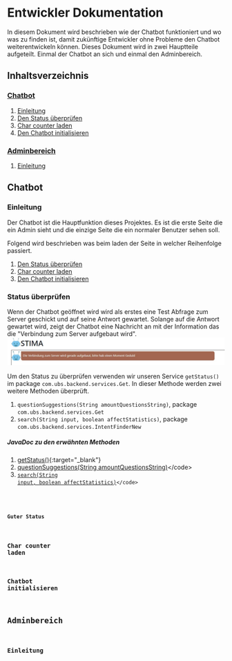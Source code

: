 # Entwickler Dokumentation
In diesem Dokument wird beschrieben wie der Chatbot funktioniert und wo was zu finden ist, damit zukünftige Entwickler ohne Probleme den Chatbot weiterentwickeln können.
Dieses Dokument wird in zwei Hauptteile aufgeteilt. Einmal der Chatbot an sich und einmal den Adminbereich.

## Inhaltsverzeichnis
### [Chatbot](#chatbot-section-start)<a name="tableofcontent-chatbot"></a>
 1. [Einleitung](#chatbot-introduction)
 2. [Den Status überprüfen](#check-state)
 3. [Char counter laden](#load-char-counter)
 4. [Den Chatbot initialisieren](#init-chatbot)

### [Adminbereich](#admintool-section-start)<a name="tableofcontent-admintool"></a>
1. [Einleitung](#admintool-introduction)

## Chatbot <a name="chatbot-section-start"></a>
### Einleitung <a name="chatbot-introduction"></a>
Der Chatbot ist die Hauptfunktion dieses Projektes. Es ist die erste Seite die ein Admin sieht und die einzige Seite die ein normaler Benutzer sehen soll.

Folgend wird beschrieben was beim laden der Seite in welcher Reihenfolge passiert.
1. [Den Status überprüfen](#check-state)
2. [Char counter laden](#load-char-counter)
3. [Den Chatbot initialisieren](#init-chatbot)

### Status überprüfen <a name="check-state"></a>
Wenn der Chatbot geöffnet wird wird als erstes eine Test Abfrage zum Server geschickt und auf seine Antwort gewartet. Solange auf die Antwort gewartet wird, zeigt der Chatbot eine Nachricht an mit der Information das die "Verbindung zum Server aufgebaut wird".
![Checking state of server](https://raw.githubusercontent.com/UBS-POf-Chatbot/Docs/main/images/checkStatus.jpg)

Um den Status zu überprüfen verwenden wir unseren Service  <code>getStatus()</code> im package <code>com.ubs.backend.services.Get</code>. In dieser Methode werden zwei weitere Methoden überprüft.
1. <code>questionSuggestions(String amountQuestionsString)</code>, package <code>com.ubs.backend.services.Get</code>
2. <code>search(String input, boolean affectStatistics)</code>, package <code>com.ubs.backend.services.IntentFinderNew</code>

##### JavaDoc zu den erwähnten Methoden
1. [getStatus()](https://ubs-pof-chatbot.github.io/JavaDoc/com/ubs/backend/services/Get.html#getStatus()){:target="\_blank"}
2.  [questionSuggestions(String amountQuestionsString)](https://ubs-pof-chatbot.github.io/JavaDoc/com/ubs/backend/services/Get.html#questionSuggestions(java.lang.String))</code>
3. <code>[search(String input, boolean affectStatistics)](https://ubs-pof-chatbot.github.io/JavaDoc/com/ubs/backend/services/IntentFinderNew.html#search(java.lang.String,boolean))</code>

#### Guter Status


### Char counter laden<a name="load-char-counter"></a>
### Chatbot initialisieren<a name="init-chatbot"></a>

## Adminbereich <a name="admintool-section-start"></a>
### Einleitung <a name="admintool-introduction"></a>
<!--stackedit_data:
eyJoaXN0b3J5IjpbNTQzMjEzNjY5LDIwNTY0NTkzMzUsLTE0Mz
UwMDY2MzUsMzIyOTQ2ODYyLDE3NjA1OTY1NjIsLTIxOTgzOTc3
MywtMTgxMjUxMzkzNSw2OTExODYzOTYsNjU2OTgxODY3LC03OD
M0NTY5ODYsMTY4MTI1ODAxNiwtNDkyMDg0Njk4LDUzMDYyOTI3
NCwtMjA4ODc0NjYxMl19
-->
